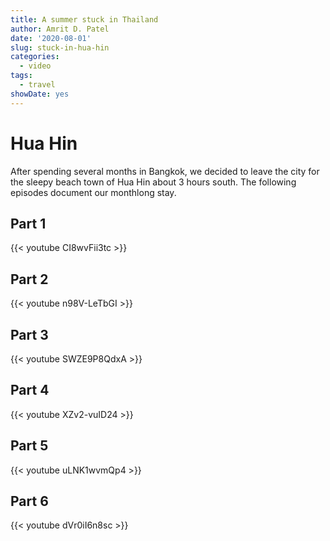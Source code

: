 ```yaml
---
title: A summer stuck in Thailand
author: Amrit D. Patel
date: '2020-08-01'
slug: stuck-in-hua-hin
categories:
  - video
tags:
  - travel
showDate: yes
---
```


# Hua Hin

After spending several months in Bangkok, we decided to leave the city for the sleepy beach town of Hua Hin about 3 hours south. The following episodes document our monthlong stay.

## Part 1

{{< youtube CI8wvFii3tc >}}

## Part 2

{{< youtube n98V-LeTbGI >}}

## Part 3

{{< youtube SWZE9P8QdxA >}}

## Part 4

{{< youtube XZv2-vuID24 >}}

## Part 5

{{< youtube uLNK1wvmQp4 >}}

## Part 6

{{< youtube dVr0iI6n8sc >}}

